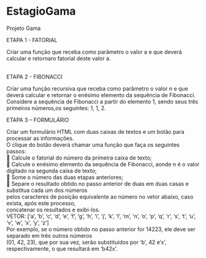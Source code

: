 # EstagioGama
Projeto Gama

ETAPA 1 - FATORIAL <br>

Criar uma função que receba como parâmetro o valor a e que deverá calcular e retornaro fatorial deste valor a. <br>
<br>

ETAPA 2 - FIBONACCI<br>

Criar uma função recursiva que receba como parâmetro o valor n e que deverá calcular e retornar o enésimo elemento da sequência de Fibonacci.
Considere a sequência de Fibonacci a partir do elemento 1, sendo seus três primeiros números,os seguintes: 1, 1, 2. <br>

ETAPA 3 – FORMULÁRIO<br>

Criar um formulário HTML com duas caixas de textos e um botão para processar as informações.<br>
O clique do botão deverá chamar uma função que faça os seguintes passos:<br>
 Calcule o fatorial do número da primeira caixa de texto;<br>
 Calcule o enésimo elemento da sequência de Fibonacci, aonde n é o valor digitado na segunda caixa de texto;<br>
 Some o número das duas etapas anteriores;<br>
 Separe o resultado obtido no passo anterior de duas em duas casas e substitua cada um dos números<br>
pelos caracteres de posição equivalente ao número no vetor abaixo, caso exista, após este processo,<br>
concatenar os resultados e exibi-los.<br>
VETOR: [‘a’, ‘b’, ‘c’, ‘d’, ‘e’, ‘f’, ‘g’, ‘h’, ‘i’, ‘j’, ‘k’, ‘l’, ‘m’, ‘n’, ‘o’, ‘p’, ‘q’, ‘r’, ‘s’, ‘t’, ‘u’, ‘v’, ‘w’, ‘x’, ‘y’, ‘z’]<br>
Por exemplo, se o número obtido no passo anterior for 14223, ele deve ser separado em três outros números<br>
(01, 42, 23), que por sua vez, serão substituídos por ‘b’, 42 e‘x’, respectivamente, o que resultará em ‘b42x’.<br>
